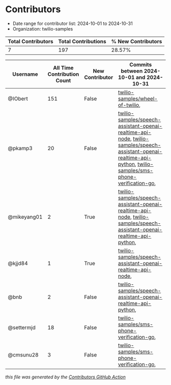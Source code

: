 # Contributors

- Date range for contributor list:  2024-10-01 to 2024-10-31
- Organization: twilio-samples

| Total Contributors | Total Contributions | % New Contributors |
| --- | --- | --- |
| 7 | 197 | 28.57% |

| Username | All Time Contribution Count | New Contributor | Commits between 2024-10-01 and 2024-10-31 |
| --- | --- | --- | --- |
| @IObert | 151 | False | [twilio-samples/wheel-of-twilio](https://github.com/twilio-samples/wheel-of-twilio/commits?author=IObert&since=2024-10-01&until=2024-10-31),  |
| @pkamp3 | 20 | False | [twilio-samples/speech-assistant-openai-realtime-api-node](https://github.com/twilio-samples/speech-assistant-openai-realtime-api-node/commits?author=pkamp3&since=2024-10-01&until=2024-10-31), [twilio-samples/speech-assistant-openai-realtime-api-python](https://github.com/twilio-samples/speech-assistant-openai-realtime-api-python/commits?author=pkamp3&since=2024-10-01&until=2024-10-31), [twilio-samples/sms-phone-verification-go](https://github.com/twilio-samples/sms-phone-verification-go/commits?author=pkamp3&since=2024-10-01&until=2024-10-31),  |
| @mikeyang01 | 2 | True | [twilio-samples/speech-assistant-openai-realtime-api-node](https://github.com/twilio-samples/speech-assistant-openai-realtime-api-node/commits?author=mikeyang01&since=2024-10-01&until=2024-10-31), [twilio-samples/speech-assistant-openai-realtime-api-python](https://github.com/twilio-samples/speech-assistant-openai-realtime-api-python/commits?author=mikeyang01&since=2024-10-01&until=2024-10-31),  |
| @kjjd84 | 1 | True | [twilio-samples/speech-assistant-openai-realtime-api-node](https://github.com/twilio-samples/speech-assistant-openai-realtime-api-node/commits?author=kjjd84&since=2024-10-01&until=2024-10-31),  |
| @bnb | 2 | False | [twilio-samples/speech-assistant-openai-realtime-api-python](https://github.com/twilio-samples/speech-assistant-openai-realtime-api-python/commits?author=bnb&since=2024-10-01&until=2024-10-31),  |
| @settermjd | 18 | False | [twilio-samples/sms-phone-verification-go](https://github.com/twilio-samples/sms-phone-verification-go/commits?author=settermjd&since=2024-10-01&until=2024-10-31),  |
| @cmsunu28 | 3 | False | [twilio-samples/sms-phone-verification-go](https://github.com/twilio-samples/sms-phone-verification-go/commits?author=cmsunu28&since=2024-10-01&until=2024-10-31),  |

 _this file was generated by the [Contributors GitHub Action](https://github.com/github/contributors)_
